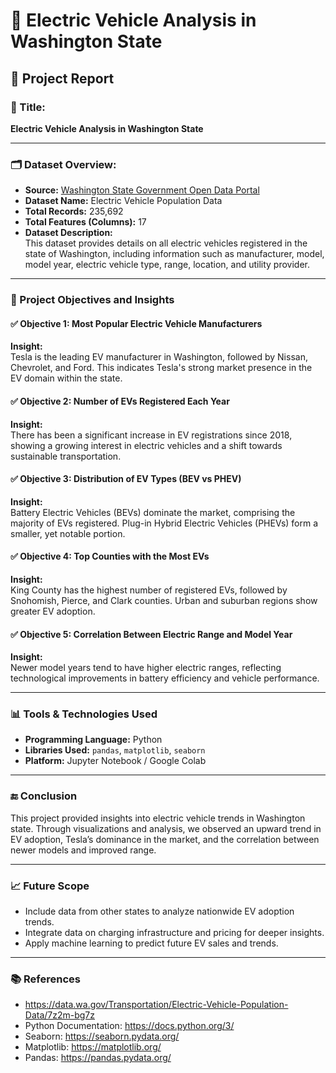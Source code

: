 
# 🚗 Electric Vehicle Analysis in Washington State

## 📘 Project Report

### 📌 Title:
**Electric Vehicle Analysis in Washington State**

---

### 🗂️ Dataset Overview:

- **Source:** [Washington State Government Open Data Portal](https://data.wa.gov/Transportation/Electric-Vehicle-Population-Data/7z2m-bg7z)
- **Dataset Name:** Electric Vehicle Population Data
- **Total Records:** 235,692
- **Total Features (Columns):** 17
- **Dataset Description:**  
  This dataset provides details on all electric vehicles registered in the state of Washington, including information such as manufacturer, model, model year, electric vehicle type, range, location, and utility provider.

---

### 🎯 Project Objectives and Insights

#### ✅ Objective 1: Most Popular Electric Vehicle Manufacturers
**Insight:**  
Tesla is the leading EV manufacturer in Washington, followed by Nissan, Chevrolet, and Ford. This indicates Tesla's strong market presence in the EV domain within the state.

#### ✅ Objective 2: Number of EVs Registered Each Year
**Insight:**  
There has been a significant increase in EV registrations since 2018, showing a growing interest in electric vehicles and a shift towards sustainable transportation.

#### ✅ Objective 3: Distribution of EV Types (BEV vs PHEV)
**Insight:**  
Battery Electric Vehicles (BEVs) dominate the market, comprising the majority of EVs registered. Plug-in Hybrid Electric Vehicles (PHEVs) form a smaller, yet notable portion.

#### ✅ Objective 4: Top Counties with the Most EVs
**Insight:**  
King County has the highest number of registered EVs, followed by Snohomish, Pierce, and Clark counties. Urban and suburban regions show greater EV adoption.

#### ✅ Objective 5: Correlation Between Electric Range and Model Year
**Insight:**  
Newer model years tend to have higher electric ranges, reflecting technological improvements in battery efficiency and vehicle performance.

---

### 📊 Tools & Technologies Used

- **Programming Language:** Python
- **Libraries Used:** `pandas`, `matplotlib`, `seaborn`
- **Platform:** Jupyter Notebook / Google Colab

---

### 🔚 Conclusion

This project provided insights into electric vehicle trends in Washington state. Through visualizations and analysis, we observed an upward trend in EV adoption, Tesla’s dominance in the market, and the correlation between newer models and improved range.

---

### 📈 Future Scope

- Include data from other states to analyze nationwide EV adoption trends.
- Integrate data on charging infrastructure and pricing for deeper insights.
- Apply machine learning to predict future EV sales and trends.

---

### 📚 References

- https://data.wa.gov/Transportation/Electric-Vehicle-Population-Data/7z2m-bg7z
- Python Documentation: https://docs.python.org/3/
- Seaborn: https://seaborn.pydata.org/
- Matplotlib: https://matplotlib.org/
- Pandas: https://pandas.pydata.org/

